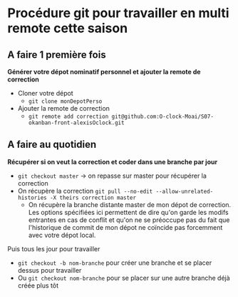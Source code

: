 # Procédure git pour travailler en multi remote cette saison

## A faire 1 première fois

**Générer votre dépot nominatif personnel et ajouter la remote de correction**

- Cloner votre dépot
  - `git clone monDepotPerso`
- Ajouter la remote de correction
  - `git remote add correction git@github.com:O-clock-Moai/S07-okanban-front-alexisOclock.git`

## A faire au quotidien

**Récupérer si on veut la correction et coder dans une branche par jour**

- `git checkout master` -> on repasse sur master pour récupérer la correction
- On récupère la correction `git pull --no-edit --allow-unrelated-histories -X theirs correction master`
  - On récupère la branche distante master de mon dépot de correction. Les options spécifiées ici permettent de dire qu'on garde les modifs entrantes en cas de conflit et qu'on ne se préoccupe pas du fait que l'historique de commit de mon dépot ne coïncide pas forcemment avec votre dépot local.

Puis tous les jour pour travailler

- `git checkout -b nom-branche` pour créer une branche et se placer dessus pour travailler
- Ou `git checkout nom-branche` pour se placer sur une autre branche déjà créée plus tôt